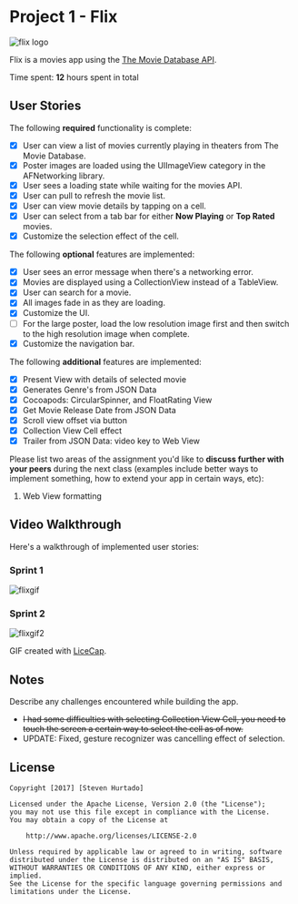 # Project 1 - Flix

![flix logo](https://cloud.githubusercontent.com/assets/11231583/22633912/392c6784-ebf3-11e6-833e-f5aa665cef58.png)

Flix is a movies app using the [The Movie Database API](http://docs.themoviedb.apiary.io/#).

Time spent: **12** hours spent in total

## User Stories

The following **required** functionality is complete:

- [X] User can view a list of movies currently playing in theaters from The Movie Database.
- [X] Poster images are loaded using the UIImageView category in the AFNetworking library.
- [X] User sees a loading state while waiting for the movies API.
- [X] User can pull to refresh the movie list.
- [X] User can view movie details by tapping on a cell.
- [X] User can select from a tab bar for either **Now Playing** or **Top Rated** movies.
- [X] Customize the selection effect of the cell.

The following **optional** features are implemented:

- [X] User sees an error message when there's a networking error.
- [X] Movies are displayed using a CollectionView instead of a TableView.
- [X] User can search for a movie.
- [X] All images fade in as they are loading.
- [X] Customize the UI.
- [ ] For the large poster, load the low resolution image first and then switch to the high resolution image when complete.
- [X] Customize the navigation bar.

The following **additional** features are implemented:

- [X] Present View with details of selected movie
- [X] Generates Genre's from JSON Data
- [X] Cocoapods: CircularSpinner, and FloatRating View
- [X] Get Movie Release Date from JSON Data
- [X] Scroll view offset via button
- [X] Collection View Cell effect
- [X] Trailer from JSON Data: video key to Web View

Please list two areas of the assignment you'd like to **discuss further with your peers** during the next class (examples include better ways to implement something, how to extend your app in certain ways, etc):

1. Web View formatting

## Video Walkthrough 

Here's a walkthrough of implemented user stories:

### Sprint 1
![flixgif](https://cloud.githubusercontent.com/assets/11231583/22634228/c7942424-ebf5-11e6-9042-0fce21e1d08b.gif)

### Sprint 2
![flixgif2](https://cloud.githubusercontent.com/assets/11231583/22871068/7d63d026-f17b-11e6-8254-4b5627b6d581.gif)

GIF created with [LiceCap](http://www.cockos.com/licecap/).

## Notes

Describe any challenges encountered while building the app.
- ~~I had some difficulties with selecting Collection View Cell, you need to touch the screen a certain way to select the cell as of now.~~
- UPDATE: Fixed, gesture recognizer was cancelling effect of selection.

## License

    Copyright [2017] [Steven Hurtado]

    Licensed under the Apache License, Version 2.0 (the "License");
    you may not use this file except in compliance with the License.
    You may obtain a copy of the License at

        http://www.apache.org/licenses/LICENSE-2.0

    Unless required by applicable law or agreed to in writing, software
    distributed under the License is distributed on an "AS IS" BASIS,
    WITHOUT WARRANTIES OR CONDITIONS OF ANY KIND, either express or implied.
    See the License for the specific language governing permissions and
    limitations under the License.
